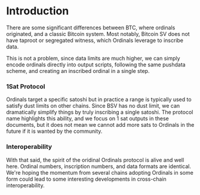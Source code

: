# Introduction

There are some significant differences between BTC, where ordinals originated, and a classic Bitcoin system. Most notably, Bitcoin SV does not have taproot or segregated witness, which Ordinals leverage to inscribe data.

This is not a problem, since data limits are much higher, we can simply encode ordinals directly into output scripts, following the same pushdata scheme, and creating an inscribed ordinal in a single step.

### 1Sat Protocol

Ordinals target a specific satoshi but in practice a range is typically used to satisfy dust limits on other chains. Since BSV has no dust limit, we can dramatically simplify things by truly inscribing a single satoshi. The protocol name highlights this ability, and we focus on 1 sat outputs in these documents, but it does not mean we cannot add more sats to Ordinals in the future if it is wanted by the community.

### Interoperability

With that said, the spirit of the oridinal Ordinals protocol is alive and well here. Ordinal numbers, inscription numbers, and data formats are identical. We're hoping the momentum from several chains adopting Ordinals in some form could lead to some interesting developments in cross-chain interoperability.
